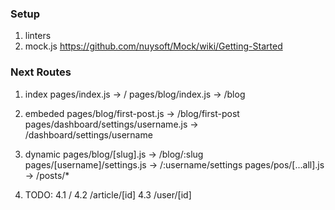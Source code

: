 ### Setup
1. linters
2. mock.js
https://github.com/nuysoft/Mock/wiki/Getting-Started


### Next Routes
1. index
pages/index.js -> /
pages/blog/index.js -> /blog

2. embeded
pages/blog/first-post.js -> /blog/first-post
pages/dashboard/settings/username.js -> /dashboard/settings/username

3. dynamic
pages/blog/[slug].js -> /blog/:slug
pages/[username]/settings.js -> /:username/settings
pages/pos/[...all].js -> /posts/*

4. TODO:
4.1 /
4.2 /article/[id]
4.3 /user/[id]